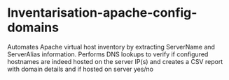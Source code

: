 # Inventarisation-apache-config-domains
Automates Apache virtual host inventory by extracting ServerName and ServerAlias information. Performs DNS lookups to verify if configured hostnames are indeed hosted on the server IP(s) and creates a CSV report with domain details and if hosted on server yes/no 
